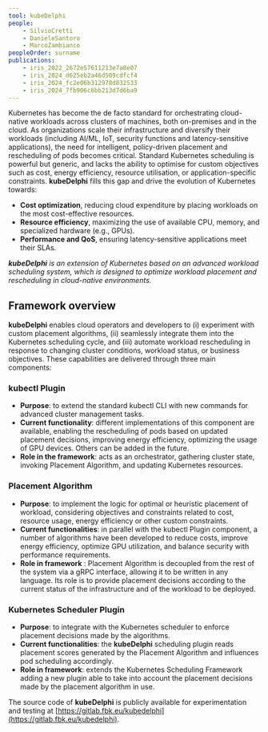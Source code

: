 ```yaml
---
tool: kubeDelphi
people: 
    - SilvioCretti
    - DanieleSantoro
    - MarcoZambianco
peopleOrder: surname 
publications: 
    - iris_2022_2672e57611213e7a8e07
    - iris_2024_d625eb2a46d509cdfcf4
    - iris_2024_fc2e06b312978d832533
    - iris_2024_7fb906c6bb213d7d6ba9
---
```


Kubernetes has become the de facto standard for orchestrating cloud-native workloads across clusters of machines, both on-premises and in the cloud. As organizations scale their infrastructure and diversify their workloads (including AI/ML, IoT, security functions and latency-sensitive applications), the need for intelligent, policy-driven placement and rescheduling of pods becomes critical. Standard Kubernetes scheduling is powerful but generic, and lacks the ability to optimise for custom objectives such as cost, energy efficiency, resource utilisation, or application-specific constraints. **kubeDelphi** fills this gap and drive the evolution of Kubernetes towards:
- **Cost optimization**, reducing cloud expenditure by placing workloads on the most cost-effective resources.
- **Resource efficiency**, maximizing the use of available CPU, memory, and specialized hardware (e.g., GPUs).
- **Performance and QoS**, ensuring latency-sensitive applications meet their SLAs.

***kubeDelphi** is an extension of Kubernetes based on an advanced workload scheduling system, which is designed to optimize workload placement and rescheduling in cloud-native environments.*


## Framework overview

**kubeDelphi** enables cloud operators and developers to (i) experiment with custom placement algorithms, (ii) seamlessly integrate them into the Kubernetes scheduling cycle, and (iii) automate workload rescheduling in response to changing cluster conditions, workload status, or business objectives. These capabilities are delivered through three main components:

### kubectl Plugin

- **Purpose**: to extend the standard kubectl CLI with new commands for advanced cluster management tasks.
- **Current functionality**: different implementations of this component are available, enabling the rescheduling of pods based on updated placement decisions, improving energy efficiency, optimizing the usage of GPU devices. Others can be added in the future.
- **Role in the framework**: acts as an orchestrator, gathering cluster state, invoking Placement Algorithm, and updating Kubernetes resources.

### Placement Algorithm
- **Purpose**: to implement the logic for optimal or heuristic placement of workload, considering objectives and constraints related to cost, resource usage, energy efficiency or other custom constraints.
- **Current functionalities**: in parallel with the kubectl Plugin component, a number of algorithms have been developed to reduce costs, improve energy efficiency, optimize GPU utilization, and balance security with performance requirements.
- **Role in framework** : Placement Algorithm is decoupled from the rest of the system via a gRPC interface, allowing it to be written in any language. Its role is to provide placement decisions according to the current status of the infrastructure and of the workload to be deployed. 

### Kubernetes Scheduler Plugin
- **Purpose**: to integrate with the Kubernetes scheduler to enforce placement decisions made by the algorithms.
- **Current functionalities**: the **kubeDelphi** scheduling plugin reads placement scores generated by the Placement Algorithm and influences pod scheduling accordingly.
- **Role in framework**: extends the Kubernetes Scheduling Framework adding a new plugin able to take into account the placement decisions made by the placement algorithm in use.


The source code of **kubeDelphi** is publicly available for experimentation and testing at [https://gitlab.fbk.eu/kubedelphi](https://gitlab.fbk.eu/kubedelphi).
